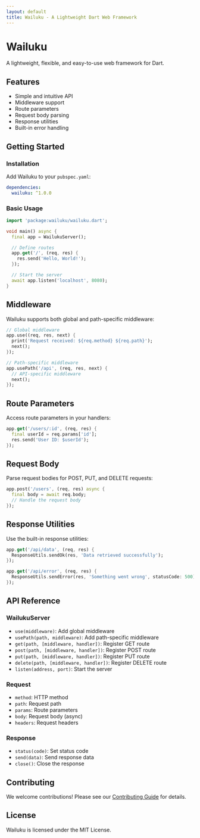 ```yaml
---
layout: default
title: Wailuku - A Lightweight Dart Web Framework
---
```


# Wailuku

A lightweight, flexible, and easy-to-use web framework for Dart.

## Features

- Simple and intuitive API
- Middleware support
- Route parameters
- Request body parsing
- Response utilities
- Built-in error handling

## Getting Started

### Installation

Add Wailuku to your `pubspec.yaml`:

```yaml
dependencies:
  wailuku: ^1.0.0
```

### Basic Usage

```dart
import 'package:wailuku/wailuku.dart';

void main() async {
  final app = WailukuServer();

  // Define routes
  app.get('/', (req, res) {
    res.send('Hello, World!');
  });

  // Start the server
  await app.listen('localhost', 8080);
}
```

## Middleware

Wailuku supports both global and path-specific middleware:

```dart
// Global middleware
app.use((req, res, next) {
  print('Request received: ${req.method} ${req.path}');
  next();
});

// Path-specific middleware
app.usePath('/api', (req, res, next) {
  // API-specific middleware
  next();
});
```

## Route Parameters

Access route parameters in your handlers:

```dart
app.get('/users/:id', (req, res) {
  final userId = req.params['id'];
  res.send('User ID: $userId');
});
```

## Request Body

Parse request bodies for POST, PUT, and DELETE requests:

```dart
app.post('/users', (req, res) async {
  final body = await req.body;
  // Handle the request body
});
```

## Response Utilities

Use the built-in response utilities:

```dart
app.get('/api/data', (req, res) {
  ResponseUtils.sendOk(res, 'Data retrieved successfully');
});

app.get('/api/error', (req, res) {
  ResponseUtils.sendError(res, 'Something went wrong', statusCode: 500);
});
```

## API Reference

### WailukuServer

- `use(middleware)`: Add global middleware
- `usePath(path, middleware)`: Add path-specific middleware
- `get(path, [middleware, handler])`: Register GET route
- `post(path, [middleware, handler])`: Register POST route
- `put(path, [middleware, handler])`: Register PUT route
- `delete(path, [middleware, handler])`: Register DELETE route
- `listen(address, port)`: Start the server

### Request

- `method`: HTTP method
- `path`: Request path
- `params`: Route parameters
- `body`: Request body (async)
- `headers`: Request headers

### Response

- `status(code)`: Set status code
- `send(data)`: Send response data
- `close()`: Close the response

## Contributing

We welcome contributions! Please see our [Contributing Guide](CONTRIBUTING.md) for details.

## License

Wailuku is licensed under the MIT License. 